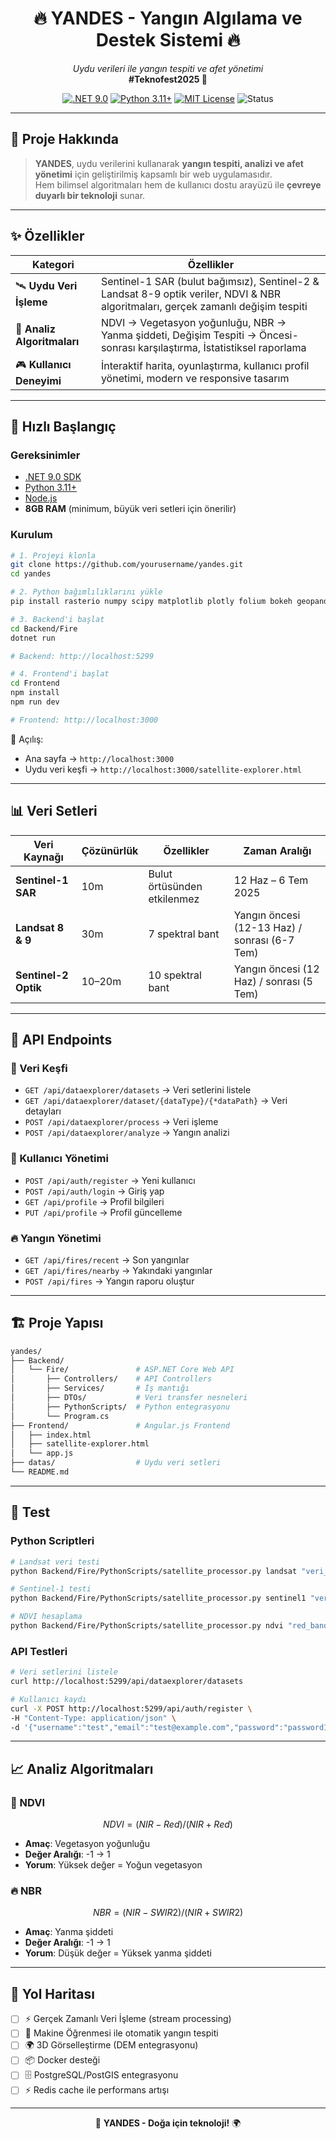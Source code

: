 <h1 align="center">🔥 YANDES - Yangın Algılama ve Destek Sistemi 🔥</h1>
<p align="center">
  <i>Uydu verileri ile yangın tespiti ve afet yönetimi</i><br/>
  <b>#Teknofest2025 🚀</b>
</p>

<p align="center">
  <a href="https://dotnet.microsoft.com/download"><img src="https://img.shields.io/badge/.NET-9.0-blue.svg" alt=".NET 9.0"/></a>
  <a href="https://python.org"><img src="https://img.shields.io/badge/Python-3.11+-green.svg" alt="Python 3.11+"/></a>
  <a href="LICENSE"><img src="https://img.shields.io/badge/License-MIT-yellow.svg" alt="MIT License"/></a>
  <img src="https://img.shields.io/badge/Status-Active-brightgreen.svg" alt="Status"/>
</p>

---

## 🌟 Proje Hakkında  
> **YANDES**, uydu verilerini kullanarak **yangın tespiti, analizi ve afet yönetimi** için geliştirilmiş kapsamlı bir web uygulamasıdır.  
> Hem bilimsel algoritmaları hem de kullanıcı dostu arayüzü ile **çevreye duyarlı bir teknoloji** sunar.  

---

## ✨ Özellikler  

| Kategori | Özellikler |
|----------|------------|
| 🛰️ **Uydu Veri İşleme** | Sentinel-1 SAR (bulut bağımsız), Sentinel-2 & Landsat 8-9 optik veriler, NDVI & NBR algoritmaları, gerçek zamanlı değişim tespiti |
| 🔬 **Analiz Algoritmaları** | NDVI → Vegetasyon yoğunluğu, NBR → Yanma şiddeti, Değişim Tespiti → Öncesi-sonrası karşılaştırma, İstatistiksel raporlama |
| 🎮 **Kullanıcı Deneyimi** | İnteraktif harita, oyunlaştırma, kullanıcı profil yönetimi, modern ve responsive tasarım |

---

## 🚀 Hızlı Başlangıç  

### Gereksinimler
- [.NET 9.0 SDK](https://dotnet.microsoft.com/download)  
- [Python 3.11+](https://python.org)  
- [Node.js](https://nodejs.org)  
- **8GB RAM** (minimum, büyük veri setleri için önerilir)  

### Kurulum
```bash
# 1. Projeyi klonla
git clone https://github.com/yourusername/yandes.git
cd yandes

# 2. Python bağımlılıklarını yükle
pip install rasterio numpy scipy matplotlib plotly folium bokeh geopandas sentinelsat

# 3. Backend'i başlat
cd Backend/Fire
dotnet run

# Backend: http://localhost:5299

# 4. Frontend'i başlat
cd Frontend
npm install
npm run dev

# Frontend: http://localhost:3000
```

📌 Açılış:  
- Ana sayfa → `http://localhost:3000`  
- Uydu veri keşfi → `http://localhost:3000/satellite-explorer.html`  

---

## 📊 Veri Setleri  

| Veri Kaynağı | Çözünürlük | Özellikler | Zaman Aralığı |
|--------------|------------|------------|---------------|
| **Sentinel-1 SAR** | 10m | Bulut örtüsünden etkilenmez | 12 Haz – 6 Tem 2025 |
| **Landsat 8 & 9** | 30m | 7 spektral bant | Yangın öncesi (12-13 Haz) / sonrası (6-7 Tem) |
| **Sentinel-2 Optik** | 10–20m | 10 spektral bant | Yangın öncesi (12 Haz) / sonrası (5 Tem) |

---

## 🔧 API Endpoints  

### 📂 Veri Keşfi  
- `GET /api/dataexplorer/datasets` → Veri setlerini listele  
- `GET /api/dataexplorer/dataset/{dataType}/{*dataPath}` → Veri detayları  
- `POST /api/dataexplorer/process` → Veri işleme  
- `POST /api/dataexplorer/analyze` → Yangın analizi  

### 👤 Kullanıcı Yönetimi  
- `POST /api/auth/register` → Yeni kullanıcı  
- `POST /api/auth/login` → Giriş yap  
- `GET /api/profile` → Profil bilgileri  
- `PUT /api/profile` → Profil güncelleme  

### 🔥 Yangın Yönetimi  
- `GET /api/fires/recent` → Son yangınlar  
- `GET /api/fires/nearby` → Yakındaki yangınlar  
- `POST /api/fires` → Yangın raporu oluştur  

---

## 🏗️ Proje Yapısı  
```bash
yandes/
├── Backend/
│   └── Fire/               # ASP.NET Core Web API
│       ├── Controllers/    # API Controllers
│       ├── Services/       # İş mantığı
│       ├── DTOs/           # Veri transfer nesneleri
│       ├── PythonScripts/  # Python entegrasyonu
│       └── Program.cs
├── Frontend/               # Angular.js Frontend
│   ├── index.html
│   ├── satellite-explorer.html
│   └── app.js
├── datas/                  # Uydu veri setleri
└── README.md
```

---

## 🧪 Test  

### Python Scriptleri
```bash
# Landsat veri testi
python Backend/Fire/PythonScripts/satellite_processor.py landsat "veri_yolu"

# Sentinel-1 testi
python Backend/Fire/PythonScripts/satellite_processor.py sentinel1 "veri_yolu"

# NDVI hesaplama
python Backend/Fire/PythonScripts/satellite_processor.py ndvi "red_band" "nir_band" "output"
```

### API Testleri
```bash
# Veri setlerini listele
curl http://localhost:5299/api/dataexplorer/datasets

# Kullanıcı kaydı
curl -X POST http://localhost:5299/api/auth/register \
-H "Content-Type: application/json" \
-d '{"username":"test","email":"test@example.com","password":"password123"}'
```

---

## 📈 Analiz Algoritmaları  

### 🌱 NDVI
```math
NDVI = (NIR - Red) / (NIR + Red)
```
- **Amaç**: Vegetasyon yoğunluğu  
- **Değer Aralığı**: -1 → 1  
- **Yorum**: Yüksek değer = Yoğun vegetasyon  

### 🔥 NBR
```math
NBR = (NIR - SWIR2) / (NIR + SWIR2)
```
- **Amaç**: Yanma şiddeti  
- **Değer Aralığı**: -1 → 1  
- **Yorum**: Düşük değer = Yüksek yanma şiddeti  

---

## 🔮 Yol Haritası  

- [ ] ⚡ Gerçek Zamanlı Veri İşleme (stream processing)  
- [ ] 🤖 Makine Öğrenmesi ile otomatik yangın tespiti  
- [ ] 🌍 3D Görselleştirme (DEM entegrasyonu)  
- [ ] 📦 Docker desteği  
- [ ] 🗄️ PostgreSQL/PostGIS entegrasyonu  
- [ ] ⚡ Redis cache ile performans artışı  

---

<p align="center">🚀 <b>YANDES - Doğa için teknoloji!</b> 🌍</p>
